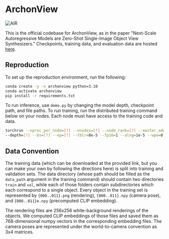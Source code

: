 # ArchonView

![AIR](https://github.com/user-attachments/assets/f9655065-f271-45a6-8e56-23c9c27f8763)

This is the official codebase for ArchonView, as in the paper "Next-Scale Autoregressive Models are Zero-Shot Single-Image Object View Synthesizers." Checkpoints, training data, and evaluation data are hosted [here](https://huggingface.co/datasets/anon8567671/ArchonView/). 

## Reproduction

To set up the reproduction environment, run the following:
```bash
conda create -y -n archonview python=3.10
conda activate archonview
pip install -r requirements.txt
```

To run inference, use `demo.py` by changing the model depth, checkpoint path, and file paths. To run training, run the distributed training command below on your nodes. Each node must have access to the training code and data.
```bash
torchrun --nproc_per_node=[?] --nnodes=[?] --node_rank=[?] --master_addr=[?] --master_port=[?] train.py \
--depth=[?] --bs=[?] --ep=[?] --tblr=8e-5 --fp16=1 --alng=1e-5 --wpe=0.01 --twde=0.08  --data_path=[?]
```

## Data Convention

The training data (which can be downloaded at the provided link, but you can make your own by following the directions here) is split into training and validation sets. The data directory (whose path should be filled as the `data_path` argument in the training command) should contain two directories `train` and `val`, while each of those folders contain subdirectories which each correspond to a single object. Every object in the training set is represented by `{000..011}.png` (rendering), `{000..011}.npy` (camera pose), and `{000..011}e.npy` (precomputed CLIP embedding). 

The rendering files are 256x256 white-background renderings of the objects. We computed CLIP embeddings of those files and saved them as 768-dimensional numpy vectors in the corresponding embedding files. The camera poses are represented under the world-to-camera convention as 3x4 matrices. 
